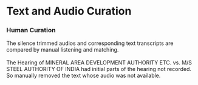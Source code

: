 # Text and Audio Curation

### Human Curation

The silence trimmed audios and corresponding text transcripts are compared by manual listening and matching. \
\
The Hearing of MINERAL AREA DEVELOPMENT AUTHORITY ETC. vs. M/S STEEL AUTHORITY OF INDIA  had initial parts of the hearing not recorded. So manually removed the text whose audio was not available.

